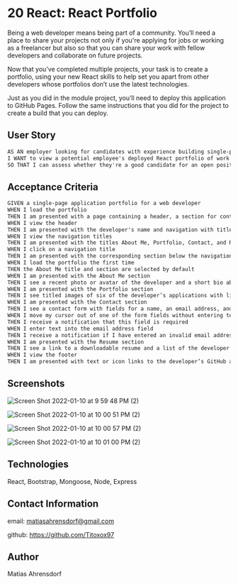 # 20 React: React Portfolio

Being a web developer means being part of a community. You’ll need a place to share your projects not only if you're applying for jobs or working as a freelancer but also so that you can share your work with fellow developers and collaborate on future projects.

Now that you’ve completed multiple projects, your task is to create a portfolio, using your new React skills to help set you apart from other developers whose portfolios don’t use the latest technologies.

Just as you did in the module project, you’ll need to deploy this application to GitHub Pages. Follow the same instructions that you did for the project to create a build that you can deploy.

## User Story

```md
AS AN employer looking for candidates with experience building single-page applications
I WANT to view a potential employee's deployed React portfolio of work samples
SO THAT I can assess whether they're a good candidate for an open position
```

## Acceptance Criteria

```md
GIVEN a single-page application portfolio for a web developer
WHEN I load the portfolio
THEN I am presented with a page containing a header, a section for content, and a footer
WHEN I view the header
THEN I am presented with the developer's name and navigation with titles corresponding to different sections of the portfolio
WHEN I view the navigation titles
THEN I am presented with the titles About Me, Portfolio, Contact, and Resume, and the title corresponding to the current section is highlighted
WHEN I click on a navigation title
THEN I am presented with the corresponding section below the navigation without the page reloading and that title is highlighted
WHEN I load the portfolio the first time
THEN the About Me title and section are selected by default
WHEN I am presented with the About Me section
THEN I see a recent photo or avatar of the developer and a short bio about them
WHEN I am presented with the Portfolio section
THEN I see titled images of six of the developer’s applications with links to both the deployed applications and the corresponding GitHub repository
WHEN I am presented with the Contact section
THEN I see a contact form with fields for a name, an email address, and a message
WHEN I move my cursor out of one of the form fields without entering text
THEN I receive a notification that this field is required
WHEN I enter text into the email address field
THEN I receive a notification if I have entered an invalid email address
WHEN I am presented with the Resume section
THEN I see a link to a downloadable resume and a list of the developer’s proficiencies
WHEN I view the footer
THEN I am presented with text or icon links to the developer’s GitHub and LinkedIn profiles, and their profile on a third platform (Stack Overflow, Twitter)
```

## Screenshots

![Screen Shot 2022-01-10 at 9 59 48 PM (2)](https://user-images.githubusercontent.com/87781987/148874419-a06c6b07-bc43-40e8-8e0b-8efec87f7d5f.png)


![Screen Shot 2022-01-10 at 10 00 51 PM (2)](https://user-images.githubusercontent.com/87781987/148874429-7205475a-2e8d-44a7-85dc-fbb7534071a8.png)


![Screen Shot 2022-01-10 at 10 00 57 PM (2)](https://user-images.githubusercontent.com/87781987/148874458-73458b0e-2b13-4c74-b97d-5d61037e7c49.png)


![Screen Shot 2022-01-10 at 10 01 00 PM (2)](https://user-images.githubusercontent.com/87781987/148874441-44841b6a-4ae0-4a8a-9148-eb6d2c1787f0.png)

## Technologies
React, Bootstrap, Mongoose, Node, Express


## Contact Information

email: matiasahrensdorf@gmail.com

github: https://github.com/Titoxox97


## Author
Matias Ahrensdorf
